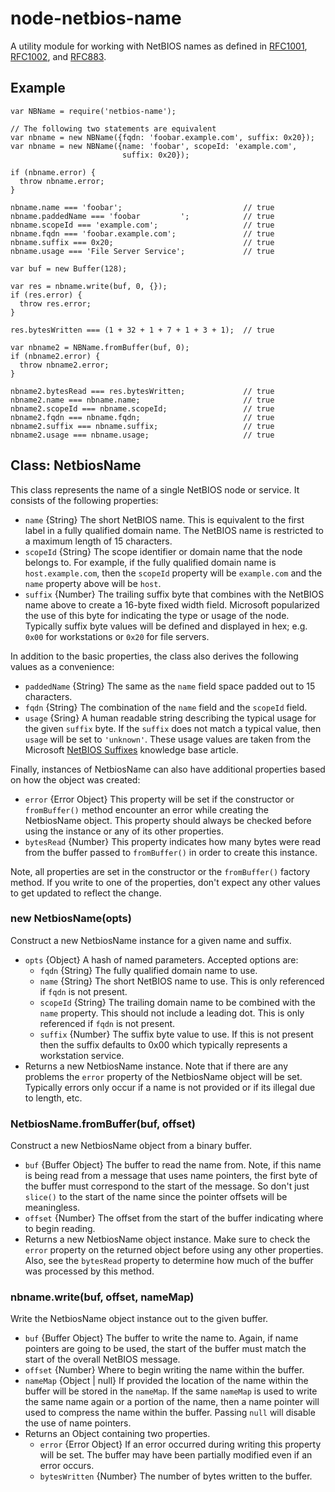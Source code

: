 # node-netbios-name

A utility module for working with NetBIOS names as defined in [RFC1001][],
[RFC1002][], and [RFC883][].

## Example

    var NBName = require('netbios-name');

    // The following two statements are equivalent
    var nbname = new NBName({fqdn: 'foobar.example.com', suffix: 0x20});
    var nbname = new NBName({name: 'foobar', scopeId: 'example.com',
                             suffix: 0x20});

    if (nbname.error) {
      throw nbname.error;
    }

    nbname.name === 'foobar';                           // true
    nbname.paddedName === 'foobar         ';            // true
    nbname.scopeId === 'example.com';                   // true
    nbname.fqdn === 'foobar.example.com';               // true
    nbname.suffix === 0x20;                             // true
    nbname.usage === 'File Server Service';             // true

    var buf = new Buffer(128);

    var res = nbname.write(buf, 0, {});
    if (res.error) {
      throw res.error;
    }

    res.bytesWritten === (1 + 32 + 1 + 7 + 1 + 3 + 1);  // true

    var nbname2 = NBName.fromBuffer(buf, 0);
    if (nbname2.error) {
      throw nbname2.error;
    }

    nbname2.bytesRead === res.bytesWritten;             // true
    nbname2.name === nbname.name;                       // true
    nbname2.scopeId === nbname.scopeId;                 // true
    nbname2.fqdn === nbname.fqdn;                       // true
    nbname2.suffix === nbname.suffix;                   // true
    nbname2.usage === nbname.usage;                     // true

## Class: NetbiosName

This class represents the name of a single NetBIOS node or service.  It
consists of the following properties:

* `name` {String} The short NetBIOS name.  This is equivalent to the first
  label in a fully qualified domain name.  The NetBIOS name is restricted
  to a maximum length of 15 characters.
* `scopeId` {String} The scope identifier or domain name that the node
  belongs to.  For example, if the fully qualified domain name is
  `host.example.com`, then the `scopeId` property will be `example.com`
  and the `name` property above will be `host`.
* `suffix` {Number} The trailing suffix byte that combines with the NetBIOS
  name above to create a 16-byte fixed width field.  Microsoft popularized
  the use of this byte for indicating the type or usage of the node.
  Typically suffix byte values will be defined and displayed in hex; e.g.
  `0x00` for workstations or `0x20` for file servers.

In addition to the basic properties, the class also derives the following
values as a convenience:

* `paddedName` {String} The same as the `name` field space padded out to
  15 characters.
* `fqdn` {String} The combination of the `name` field and the `scopeId` field.
* `usage` {Sring} A human readable string describing the typical usage for
  the given `suffix` byte.  If the `suffix` does not match a typical value,
  then `usage` will be set to `'unknown'`.  These usage values are taken
  from the Microsoft [NetBIOS Suffixes][] knowledge base article.

Finally, instances of NetbiosName can also have additional properties based
on how the object was created:

* `error` {Error Object} This property will be set if the constructor or
  `fromBuffer()` method encounter an error while creating the NetbiosName
  object.  This property should always be checked before using the instance
  or any of its other properties.
* `bytesRead` {Number} This property indicates how many bytes were read from
  the buffer passed to `fromBuffer()` in order to create this instance.

Note, all properties are set in the constructor or the `fromBuffer()` factory
method.  If you write to one of the properties, don't expect any other values
to get updated to reflect the change.

### new NetbiosName(opts)

Construct a new NetbiosName instance for a given name and suffix.

* `opts` {Object} A hash of named parameters.  Accepted options are:
  * `fqdn` {String} The fully qualified domain name to use.
  * `name` {String} The short NetBIOS name to use.  This is only referenced
    if `fqdn` is not present.
  * `scopeId` {String} The trailing domain name to be combined with the `name`
    property.  This should not include a leading dot.  This is only
    referenced if `fqdn` is not present.
  * `suffix` {Number} The suffix byte value to use.  If this is not present
    then the suffix defaults to 0x00 which typically represents a workstation
    service.
* Returns a new NetbiosName instance.  Note that if there are any problems
  the `error` property of the NetbiosName object will be set.  Typically
  errors only occur if a name is not provided or if its illegal due to length,
  etc.

### NetbiosName.fromBuffer(buf, offset)

Construct a new NetbiosName object from a binary buffer.

* `buf` {Buffer Object} The buffer to read the name from.  Note, if this name
  is being read from a message that uses name pointers, the first byte of the
  buffer must correspond to the start of the message.  So don't just `slice()`
  to the start of the name since the pointer offsets will be meaningless.
* `offset` {Number} The offset from the start of the buffer indicating where
  to begin reading.
* Returns a new NetbiosName object instance.  Make sure to check the `error`
  property on the returned object before using any other properties.  Also,
  see the `bytesRead` property to determine how much of the buffer was
  processed by this method.

### nbname.write(buf, offset, nameMap)

Write the NetbiosName object instance out to the given buffer.

* `buf` {Buffer Object} The buffer to write the name to.  Again, if name
  pointers are going to be used, the start of the buffer must match the
  start of the overall NetBIOS message.
* `offset` {Number} Where to begin writing the name within the buffer.
* `nameMap` {Object | null} If provided the location of the name within the
  buffer will be stored in the `nameMap`.  If the same `nameMap` is used to
  write the same name again or a portion of the name, then a name pointer
  will used to compress the name within the buffer.  Passing `null` will
  disable the use of name pointers.
* Returns an Object containing two properties.
  * `error` {Error Object} If an error occurred during writing this property
    will be set.  The buffer may have been partially modified even if an
    error occurs.
  * `bytesWritten` {Number} The number of bytes written to the buffer.

[RFC1001]: http://tools.ietf.org/rfc/rfc1001.txt
[RFC1002]: http://tools.ietf.org/rfc/rfc1002.txt
[RFC883]: http://tools.ietf.org/rfc/rfc883.txt
[NetBIOS Suffixes]: http://support.microsoft.com/kb/163409
